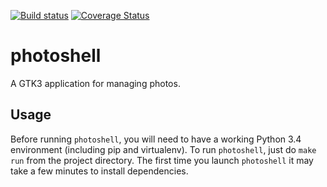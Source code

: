 [![Build status](https://api.travis-ci.org/photoshell/photoshell.svg?branch=master)](https://travis-ci.org/photoshell/photoshell)
[![Coverage Status](https://coveralls.io/repos/photoshell/photoshell/badge.svg)](https://coveralls.io/r/photoshell/photoshell)

# photoshell

A GTK3 application for managing photos.

## Usage

Before running `photoshell`, you will need to have a working Python 3.4
environment (including pip and virtualenv). To run `photoshell`, just do `make
run` from the project directory. The first time you launch `photoshell` it may
take a few minutes to install dependencies.
